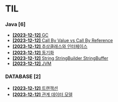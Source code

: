 # TIL
 
### Java [6]
- [**[2023-12-12]**  GC](https://github.com/A-lass/TIL/blob/main/Java/GC.md)
- [**[2023-12-12]**  Call By Value vs Call By Reference](https://github.com/A-lass/TIL/blob/main/Java/Call_By_Value_vs_Call_By_Reference.md)
- [**[2023-12-12]**  추상클래스와 인터페이스](https://github.com/A-lass/TIL/blob/main/Java/추상클래스와_인터페이스.md)
- [**[2023-12-12]**  동기화](https://github.com/A-lass/TIL/blob/main/Java/동기화.md)
- [**[2023-12-12]**  String StringBuilder StringBuffer](https://github.com/A-lass/TIL/blob/main/Java/String_StringBuilder_StringBuffer.md)
- [**[2023-12-12]**  JVM](https://github.com/A-lass/TIL/blob/main/Java/JVM.md)
### DATABASE [2]
- [**[2023-12-12]**  트랜잭션](https://github.com/A-lass/TIL/blob/main/DATABASE/트랜잭션.md)
- [**[2023-12-12]**  관계 데이터 모델](https://github.com/A-lass/TIL/blob/main/DATABASE/관계_데이터_모델.md)
